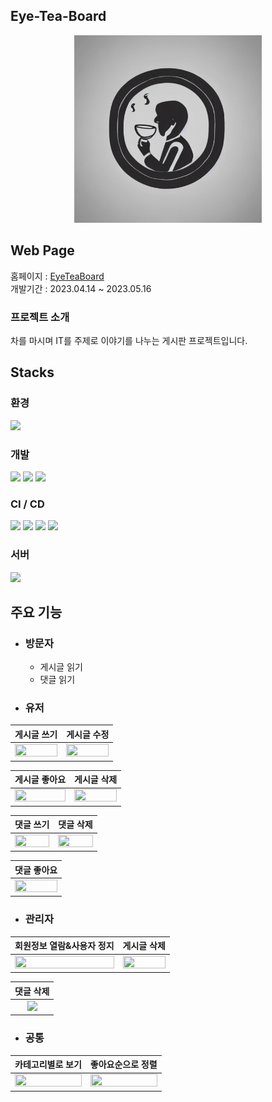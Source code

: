 ## Eye-Tea-Board
<div align="center"><img src="./img/eyeteaboard-logo.jpg" width="300" height="300"></div>

## Web Page
홈페이지 : [EyeTeaBoard](http://ec2-43-200-186-103.ap-northeast-2.compute.amazonaws.com)  
개발기간 : 2023.04.14 ~ 2023.05.16

### 프로젝트 소개
차를 마시며 IT를 주제로 이야기를 나누는 게시판 프로젝트입니다.

## Stacks
### 환경
<img src="https://img.shields.io/badge/Github-181717?style=flat&logo=Github&logoColor=white">

### 개발
<img src="https://img.shields.io/badge/Java-lightgrey?style=flat"/> <img src="https://img.shields.io/badge/Spring Boot-grenn?style=flat&logo=Spring Boot&logoColor=6DB33F"/> <img src="https://img.shields.io/badge/MariaDB-003545?style=flat&logo=MariaDB&logoColor=white"/>

### CI / CD
<img src="https://img.shields.io/badge/GitHub Actions-2088FF?style=flat&logo=GitHUb Actions&logoColor=white"> <img src="https://img.shields.io/badge/Amazon S3-569A31?style=flat&logo=Amazon S3&logoColor=white"> <img src="https://img.shields.io/badge/Amazon CodeDeploy-368CCB?style=flat"> <img src="https://img.shields.io/badge/Amazon EC2-FF9900?style=flat&logo=Amazon EC2&logoColor=white">

### 서버
<img src="https://img.shields.io/badge/Nginx-009639?style=flat&logo=NGINX&logoColor=white">

## 주요 기능
- ### 방문자
  - 게시글 읽기
  - 댓글 읽기

- ### 유저
|게시글 쓰기|게시글 수정|
|:---:|:---:|
|<img src="https://github.com/jaeseong-kim/eye-tea-board/assets/61345774/4a3d7148-05a8-4915-8fb4-a1c3b7d7a933" width="100%" height="100%"/>|<img src="https://github.com/jaeseong-kim/eye-tea-board/assets/61345774/93de227a-ebb3-4769-a0c9-577cd3d324ab" width="100%" height="100%"/>|

|게시글 좋아요|게시글 삭제|
|:---:|:---:|
|<img src="https://github.com/jaeseong-kim/eye-tea-board/assets/61345774/d3e35175-7420-4082-ae96-e65a282d99f3" width="100%" height="100%"/>|<img src="https://github.com/jaeseong-kim/eye-tea-board/assets/61345774/0136cb63-c862-48f9-8f62-021e6dd3c699" width="100%" height="100%"/>|

|댓글 쓰기|댓글 삭제|
|:---:|:---:|
|<img src="https://github.com/jaeseong-kim/eye-tea-board/assets/61345774/bb854f73-4d7e-4401-8653-bfed04b18471" width="100%" height="100%"/>|<img src="https://github.com/jaeseong-kim/eye-tea-board/assets/61345774/4974bb52-aa51-4bea-84a0-1af02fc9f324" width="100%" height="100%"/>|

|댓글 좋아요|
|:---:|
|<img src="https://github.com/jaeseong-kim/eye-tea-board/assets/61345774/d0b51859-b64e-4f17-8a82-f87f72bdc5a9" width="100%" height="100%"/>|<img src="" width="100%" height="100%"/>|
  
  
- ### 관리자
|회원정보 열람&사용자 정지|게시글 삭제|
|:---:|:---:|
|<img src="https://github.com/jaeseong-kim/eye-tea-board/assets/61345774/eb276be8-79f2-425d-b72b-f85bae219818" width="100%" height="100%"/>|<img src="https://github.com/jaeseong-kim/eye-tea-board/assets/61345774/1ffce7d3-7b6a-42dd-9e81-e45c0c56fae7" width="100%" height="100%"/>|<img src="" widht="100%" height="100%"/>|

|댓글 삭제|
|:---:|
|<img src="https://github.com/jaeseong-kim/eye-tea-board/assets/61345774/574b4803-6c98-444f-b797-2d27b95555a3" widht="100%" height="100%"/>|

- ### 공통
|카테고리별로 보기|좋아요순으로 정렬|
|:---:|:---:|
|<img src="https://github.com/jaeseong-kim/eye-tea-board/assets/61345774/2b44e0dd-e5c3-458e-872e-9cbfb893b12d" width="100%" height="100%"/>|<img src="https://github.com/jaeseong-kim/eye-tea-board/assets/61345774/a6049332-29bd-4663-8475-771d8e106c78" width="100%" height="100%"/>|
